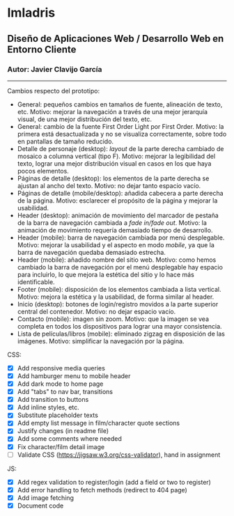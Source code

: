 # Imladris

## Diseño de Aplicaciones Web / Desarrollo Web en Entorno Cliente

### Autor: Javier Clavijo García

---

Cambios respecto del prototipo:

- General: pequeños cambios en tamaños de fuente, alineación de texto, etc. Motivo: mejorar la navegación a través de
  una mejor jerarquía visual, de una mejor distribución del texto, etc.
- General: cambio de la fuente First Order Light por First Order. Motivo: la primera está desactualizada y no se
  visualiza correctamente, sobre todo en pantallas de tamaño reducido.
- Detalle de personaje (desktop): *layout* de la parte derecha cambiado de mosaico a columna vertical (tipo F). Motivo:
  mejorar la legibilidad del texto, lograr una mejor distribución visual en casos en los que haya pocos elementos.
- Páginas de detalle (desktop): los elementos de la parte derecha se ajustan al ancho del texto. Motivo: no dejar tanto
  espacio vacío.
- Páginas de detalle (mobile/desktop): añadida cabecera a parte derecha de la página. Motivo: esclarecer el propósito de
  la página y mejorar la usabilidad.
- Header (desktop): animación de movimiento del marcador de pestaña de la barra de navegación cambiada a *fade in/fade
  out*. Motivo: la animación de movimiento requería demasiado tiempo de desarrollo.
- Header (mobile): barra de navegación cambiada por menú desplegable. Motivo: mejorar la usabilidad y el aspecto en
  modo *mobile*, ya que la barra de navegación quedaba demasiado estrecha.
- Header (mobile): añadido nombre del sitio web. Motivo: como hemos cambiado la barra de navegación por el menú
  desplegable hay espacio para incluirlo, lo que mejora la estética del sitio y lo hace más identificable.
- Footer (mobile): disposición de los elementos cambiada a lista vertical. Motivo: mejora la estética y la usabilidad,
  de forma similar al header.
- Inicio (desktop): botones de login/registro movidos a la parte superior central del contenedor. Motivo: no dejar
  espacio vacío.
- Contacto (mobile): imagen sin zoom. Motivo: que la imagen se vea completa en todos los dispositivos para lograr una
  mayor consistencia.
- Lista de películas/libros (mobile): eliminado zigzag en disposición de las imágenes. Motivo: simplificar la navegación
  por la página.

CSS:

- [x] Add responsive media queries
- [x] Add hamburger menu to mobile header
- [x] Add dark mode to home page
- [x] Add "tabs" to nav bar, transitions
- [x] Add transition to buttons
- [x] Add inline styles, etc.
- [x] Substitute placeholder texts
- [x] Add empty list message in film/character quote sections
- [x] Justify changes (in readme file)
- [x] Add some comments where needed
- [x] Fix character/film detail image
- [ ] Validate CSS (https://jigsaw.w3.org/css-validator), hand in assignment

JS:

- [x] Add regex validation to register/login (add a field or two to register)
- [x] Add error handling to fetch methods (redirect to 404 page)
- [x] Add image fetching
- [x] Document code